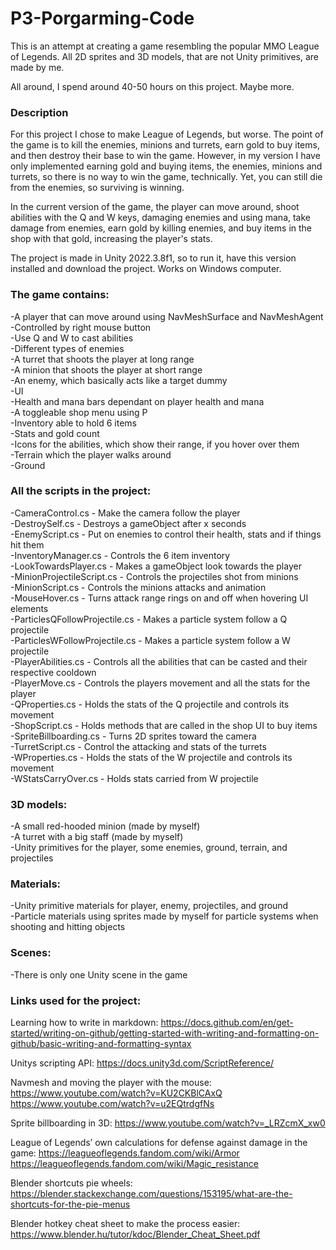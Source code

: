 # P3-Porgarming-Code


This is an attempt at creating a game resembling the popular MMO League of Legends.
All 2D sprites and 3D models, that are not Unity primitives, are made by me.

All around, I spend around 40-50 hours on this project. Maybe more.

### Description
For this project I chose to make League of Legends, but worse. The point of the game is to kill the enemies, minions and turrets, earn gold to buy items, and then destroy their base to win the game. However, in my version I have only implemented earning gold and buying items, the enemies, minions and turrets, so there is no way to win the game, technically. Yet, you can still die from the enemies, so surviving is winning.

In the current version of the game, the player can move around, shoot abilities with the Q and W keys, damaging enemies and using mana, take damage from enemies, earn gold by killing enemies, and buy items in the shop with that gold, increasing the player's stats.

The project is made in Unity 2022.3.8f1, so to run it, have this version installed and download the project. Works on Windows computer.

### The game contains:
-A player that can move around using NavMeshSurface and NavMeshAgent<br/>
-Controlled by right mouse button<br/>
-Use Q and W to cast abilities<br/>
-Different types of enemies<br/>
-A turret that shoots the player at long range<br/>
-A minion that shoots the player at short range<br/>
-An enemy, which basically acts like a target dummy<br/>
-UI<br/>
-Health and mana bars dependant on player health and mana<br/>
-A toggleable shop menu using P<br/>
-Inventory able to hold 6 items<br/>
-Stats and gold count<br/>
-Icons for the abilities, which show their range, if you hover over them<br/>
-Terrain which the player walks around<br/>
-Ground<br/>

### All the scripts in the project:
-CameraControl.cs - Make the camera follow the player<br/>
-DestroySelf.cs - Destroys a gameObject after x seconds<br/>
-EnemyScript.cs - Put on enemies to control their health, stats and if things hit them<br/>
-InventoryManager.cs - Controls the 6 item inventory<br/>
-LookTowardsPlayer.cs - Makes a gameObject look towards the player<br/>
-MinionProjectileScript.cs - Controls the projectiles shot from minions<br/>
-MinionScript.cs - Controls the minions attacks and animation<br/>
-MouseHover.cs - Turns attack range rings on and off when hovering UI elements<br/>
-ParticlesQFollowProjectile.cs - Makes a particle system follow a Q projectile<br/>
-ParticlesWFollowProjectile.cs - Makes a particle system follow a W projectile<br/>
-PlayerAbilities.cs - Controls all the abilities that can be casted and their respective cooldown<br/>
-PlayerMove.cs - Controls the players movement and all the stats for the player<br/>
-QProperties.cs - Holds the stats of the Q projectile and controls its movement<br/>
-ShopScript.cs - Holds methods that are called in the shop UI to buy items<br/>
-SpriteBillboarding.cs - Turns 2D sprites toward the camera<br/>
-TurretScript.cs - Control the attacking and stats of the turrets<br/>
-WProperties.cs - Holds the stats of the W projectile and controls its movement<br/>
-WStatsCarryOver.cs - Holds stats carried from W projectile<br/>

### 3D models:
-A small red-hooded minion (made by myself)<br/>
-A turret with a big staff (made by myself)<br/>
-Unity primitives for the player, some enemies, ground, terrain, and projectiles<br/>

### Materials:
-Unity primitive materials for player, enemy, projectiles, and ground<br/>
-Particle materials using sprites made by myself for particle systems when shooting and hitting objects<br/>

### Scenes:
-There is only one Unity scene in the game


### Links used for the project:
Learning how to write in markdown:
https://docs.github.com/en/get-started/writing-on-github/getting-started-with-writing-and-formatting-on-github/basic-writing-and-formatting-syntax

Unitys scripting API:
https://docs.unity3d.com/ScriptReference/

Navmesh and moving the player with the mouse:
https://www.youtube.com/watch?v=KU2CKBlCAxQ
https://www.youtube.com/watch?v=u2EQtrdgfNs

Sprite billboarding in 3D:
https://www.youtube.com/watch?v=_LRZcmX_xw0

League of Legends’ own calculations for defense against damage in the game:
https://leagueoflegends.fandom.com/wiki/Armor
https://leagueoflegends.fandom.com/wiki/Magic_resistance

Blender shortcuts pie wheels:
https://blender.stackexchange.com/questions/153195/what-are-the-shortcuts-for-the-pie-menus

Blender hotkey cheat sheet to make the process easier:
https://www.blender.hu/tutor/kdoc/Blender_Cheat_Sheet.pdf
